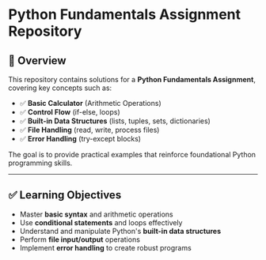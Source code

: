 # Python Fundamentals Assignment Repository

## 📌 Overview
This repository contains solutions for a **Python Fundamentals Assignment**, covering key concepts such as:

- ✅ **Basic Calculator** (Arithmetic Operations)
- ✅ **Control Flow** (if-else, loops)
- ✅ **Built-in Data Structures** (lists, tuples, sets, dictionaries)
- ✅ **File Handling** (read, write, process files)
- ✅ **Error Handling** (try-except blocks)

The goal is to provide practical examples that reinforce foundational Python programming skills.

---

## ✅ Learning Objectives
- Master **basic syntax** and arithmetic operations
- Use **conditional statements** and loops effectively
- Understand and manipulate Python's **built-in data structures**
- Perform **file input/output** operations
- Implement **error handling** to create robust programs
